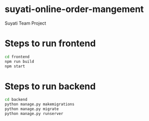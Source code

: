 # suyati-online-order-mangement
Suyati Team Project 

# Steps to run frontend
```bash
cd frontend
npm run build
npm start
```

# Steps to run backend
```bash
cd backend
python manage.py makemigrations
python manage.py migrate
python manage.py runserver
```